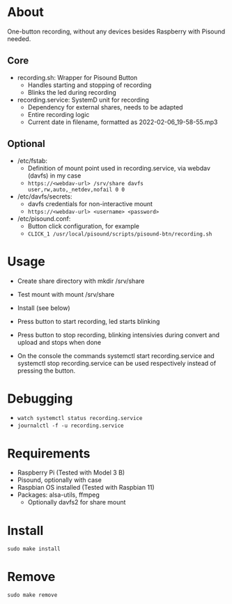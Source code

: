 # About

One-button recording, without any devices besides Raspberry with Pisound needed.

## Core
- recording.sh: Wrapper for Pisound Button
	- Handles starting and stopping of recording
	- Blinks the led during recording
- recording.service: SystemD unit for recording
	- Dependency for external shares, needs to be adapted
	- Entire recording logic
	- Current date in filename, formatted as 2022-02-06_19-58-55.mp3

## Optional
- /etc/fstab:
	- Definition of mount point used in recording.service, via webdav (davfs) in my case
	- `https://<webdav-url> /srv/share davfs user,rw,auto,_netdev,nofail 0 0`
- /etc/davfs/secrets:
	- davfs credentials for non-interactive mount
  - `https://<webdav-url> <username> <password>`
- /etc/pisound.conf:
	- Button click configuration, for example
  - `CLICK_1 /usr/local/pisound/scripts/pisound-btn/recording.sh`

# Usage
- Create share directory with mkdir /srv/share
- Test mount with mount /srv/share
- Install (see below)
- Press button to start recording, led starts blinking
- Press button to stop recording, blinking intensivies during convert and upload and stops when done

- On the console the commands systemctl start recording.service and systemctl stop recording.service can be used respectively instead of pressing the button.

# Debugging
- `watch systemctl status recording.service`
- `journalctl -f -u recording.service`

# Requirements
- Raspberry Pi (Tested with Model 3 B)
- Pisound, optionally with case
- Raspbian OS installed (Tested with Raspbian 11)
- Packages: alsa-utils, ffmpeg 
	- Optionally davfs2 for share mount

# Install

`sudo make install`

# Remove

`sudo make remove`
